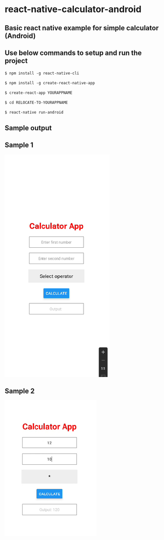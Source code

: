 # react-native-calculator-android

## Basic react native example for simple calculator (Android)

## Use below commands to setup and run the project
`$ npm install -g react-native-cli`

`$ npm install -g create-react-native-app`

`$ create-react-app YOURAPPNAME`

`$ cd RELOCATE-TO-YOURAPPNAME`

`$ react-native run-android`

## Sample output

## Sample 1
![alt text](Images/2.png)

## Sample 2
![alt text](Images/1.png)